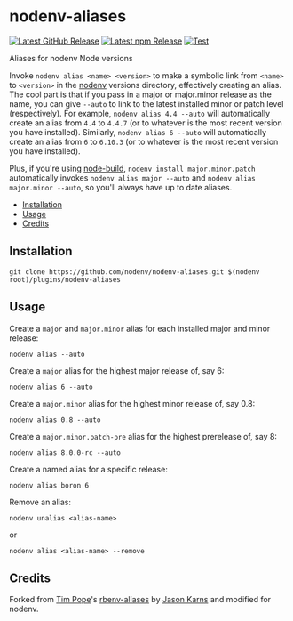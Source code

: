 # nodenv-aliases

[![Latest GitHub Release](https://img.shields.io/github/v/release/nodenv/nodenv-aliases?logo=github&sort=semver)](https://github.com/nodenv/nodenv-aliases/releases/latest)
[![Latest npm Release](https://img.shields.io/npm/v/@nodenv/nodenv-aliases)](https://www.npmjs.com/package/@nodenv/nodenv-aliases/v/latest)
[![Test](https://img.shields.io/github/workflow/status/nodenv/nodenv-aliases/Test?label=tests&logo=github)](https://github.com/nodenv/nodenv-aliases/actions?query=workflow%3ATest)

Aliases for nodenv Node versions

Invoke `nodenv alias <name> <version>` to make a symbolic link from `<name>` to
`<version>` in the [nodenv][] versions directory, effectively creating an
alias.  The cool part is that if you pass in a major or major.minor release as the name, you
can give `--auto` to link to the latest installed minor or patch level (respectively).  For example,
`nodenv alias 4.4 --auto` will automatically create an alias from `4.4` to
`4.4.7` (or to whatever is the most recent version you have installed). Similarly,
`nodenv alias 6 --auto` will automatically create an alias from `6` to
`6.10.3` (or to whatever is the most recent version you have installed).

Plus, if you're using [node-build][], `nodenv install major.minor.patch`
automatically invokes `nodenv alias major --auto` and
`nodenv alias major.minor --auto`, so you'll always have
up to date aliases.

<!-- toc -->

- [Installation](#installation)
- [Usage](#usage)
- [Credits](#credits)

<!-- tocstop -->

## Installation

    git clone https://github.com/nodenv/nodenv-aliases.git $(nodenv root)/plugins/nodenv-aliases

## Usage

Create a `major` and `major.minor` alias for each installed major and minor release:

    nodenv alias --auto

Create a `major` alias for the highest major release of, say 6:

    nodenv alias 6 --auto

Create a `major.minor` alias for the highest minor release of, say 0.8:

    nodenv alias 0.8 --auto

Create a `major.minor.patch-pre` alias for the highest prerelease of, say 8:

    nodenv alias 8.0.0-rc --auto

Create a named alias for a specific release:

    nodenv alias boron 6

Remove an alias:

    nodenv unalias <alias-name>

or

    nodenv alias <alias-name> --remove

## Credits

Forked from [Tim Pope][tpope]'s [rbenv-aliases][] by [Jason Karns][jasonkarns] and modified for nodenv.

[nodenv]: https://github.com/nodenv/nodenv
[node-build]: https://github.com/nodenv/node-build
[rbenv-aliases]: https://github.com/tpope/rbenv-aliases
[tpope]: https://github.com/tpope
[jasonkarns]: https://github.com/jasonkarns
